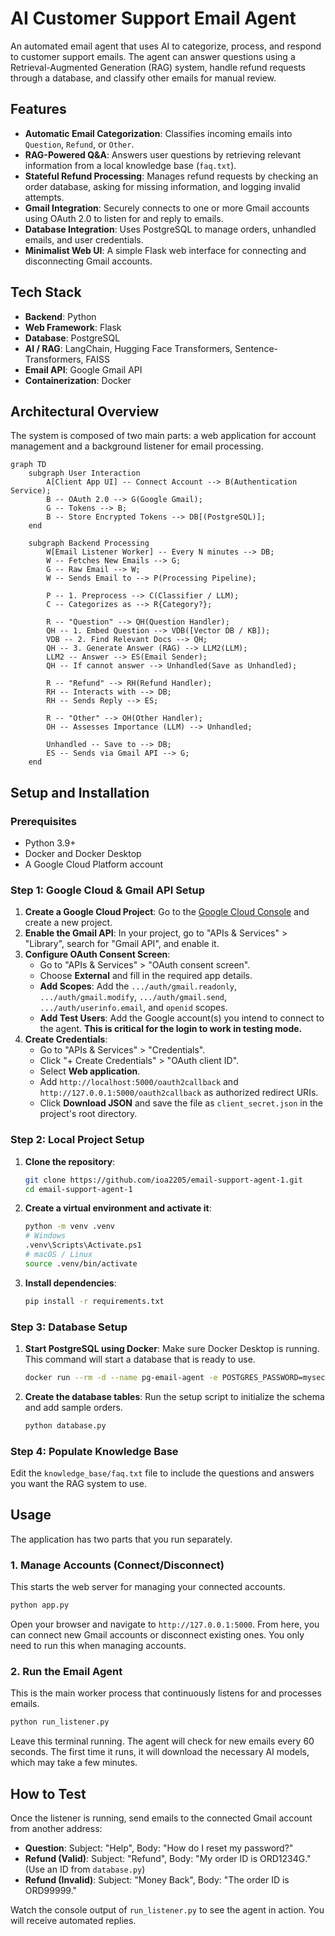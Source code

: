 # AI Customer Support Email Agent

An automated email agent that uses AI to categorize, process, and respond to customer support emails. The agent can answer questions using a Retrieval-Augmented Generation (RAG) system, handle refund requests through a database, and classify other emails for manual review.

## Features

-   **Automatic Email Categorization**: Classifies incoming emails into `Question`, `Refund`, or `Other`.
-   **RAG-Powered Q&A**: Answers user questions by retrieving relevant information from a local knowledge base (`faq.txt`).
-   **Stateful Refund Processing**: Manages refund requests by checking an order database, asking for missing information, and logging invalid attempts.
-   **Gmail Integration**: Securely connects to one or more Gmail accounts using OAuth 2.0 to listen for and reply to emails.
-   **Database Integration**: Uses PostgreSQL to manage orders, unhandled emails, and user credentials.
-   **Minimalist Web UI**: A simple Flask web interface for connecting and disconnecting Gmail accounts.

## Tech Stack

-   **Backend**: Python
-   **Web Framework**: Flask
-   **Database**: PostgreSQL
-   **AI / RAG**: LangChain, Hugging Face Transformers, Sentence-Transformers, FAISS
-   **Email API**: Google Gmail API
-   **Containerization**: Docker

## Architectural Overview

The system is composed of two main parts: a web application for account management and a background listener for email processing.

```mermaid
graph TD
    subgraph User Interaction
        A[Client App UI] -- Connect Account --> B(Authentication Service);
        B -- OAuth 2.0 --> G(Google Gmail);
        G -- Tokens --> B;
        B -- Store Encrypted Tokens --> DB[(PostgreSQL)];
    end

    subgraph Backend Processing
        W[Email Listener Worker] -- Every N minutes --> DB;
        W -- Fetches New Emails --> G;
        G -- Raw Email --> W;
        W -- Sends Email to --> P(Processing Pipeline);

        P -- 1. Preprocess --> C(Classifier / LLM);
        C -- Categorizes as --> R{Category?};

        R -- "Question" --> QH(Question Handler);
        QH -- 1. Embed Question --> VDB([Vector DB / KB]);
        VDB -- 2. Find Relevant Docs --> QH;
        QH -- 3. Generate Answer (RAG) --> LLM2(LLM);
        LLM2 -- Answer --> ES(Email Sender);
        QH -- If cannot answer --> Unhandled(Save as Unhandled);

        R -- "Refund" --> RH(Refund Handler);
        RH -- Interacts with --> DB;
        RH -- Sends Reply --> ES;

        R -- "Other" --> OH(Other Handler);
        OH -- Assesses Importance (LLM) --> Unhandled;

        Unhandled -- Save to --> DB;
        ES -- Sends via Gmail API --> G;
    end
```

## Setup and Installation

### Prerequisites

-   Python 3.9+
-   Docker and Docker Desktop
-   A Google Cloud Platform account

### Step 1: Google Cloud & Gmail API Setup

1.  **Create a Google Cloud Project**: Go to the [Google Cloud Console](https://console.cloud.google.com/) and create a new project.
2.  **Enable the Gmail API**: In your project, go to "APIs & Services" > "Library", search for "Gmail API", and enable it.
3.  **Configure OAuth Consent Screen**:
    -   Go to "APIs & Services" > "OAuth consent screen".
    -   Choose **External** and fill in the required app details.
    -   **Add Scopes**: Add the `.../auth/gmail.readonly`, `.../auth/gmail.modify`, `.../auth/gmail.send`, `.../auth/userinfo.email`, and `openid` scopes.
    -   **Add Test Users**: Add the Google account(s) you intend to connect to the agent. **This is critical for the login to work in testing mode.**
4.  **Create Credentials**:
    -   Go to "APIs & Services" > "Credentials".
    -   Click "+ Create Credentials" > "OAuth client ID".
    -   Select **Web application**.
    -   Add `http://localhost:5000/oauth2callback` and `http://127.0.0.1:5000/oauth2callback` as authorized redirect URIs.
    -   Click **Download JSON** and save the file as `client_secret.json` in the project's root directory.

### Step 2: Local Project Setup

1.  **Clone the repository**:
    ```bash
    git clone https://github.com/ioa2205/email-support-agent-1.git
    cd email-support-agent-1
    ```
2.  **Create a virtual environment and activate it**:
    ```bash
    python -m venv .venv
    # Windows
    .venv\Scripts\Activate.ps1
    # macOS / Linux
    source .venv/bin/activate
    ```
3.  **Install dependencies**:
    ```bash
    pip install -r requirements.txt
    ```

### Step 3: Database Setup

1.  **Start PostgreSQL using Docker**: Make sure Docker Desktop is running. This command will start a database that is ready to use.
    ```bash
    docker run --rm -d --name pg-email-agent -e POSTGRES_PASSWORD=mysecretpassword -e POSTGRES_DB=email_agent -p 5432:5432 postgres
    ```
2.  **Create the database tables**: Run the setup script to initialize the schema and add sample orders.
    ```bash
    python database.py
    ```

### Step 4: Populate Knowledge Base

Edit the `knowledge_base/faq.txt` file to include the questions and answers you want the RAG system to use.

## Usage

The application has two parts that you run separately.

### 1. Manage Accounts (Connect/Disconnect)

This starts the web server for managing your connected accounts.
```bash
python app.py
```
Open your browser and navigate to `http://127.0.0.1:5000`. From here, you can connect new Gmail accounts or disconnect existing ones. You only need to run this when managing accounts.

### 2. Run the Email Agent

This is the main worker process that continuously listens for and processes emails.
```bash
python run_listener.py
```
Leave this terminal running. The agent will check for new emails every 60 seconds. The first time it runs, it will download the necessary AI models, which may take a few minutes.

## How to Test

Once the listener is running, send emails to the connected Gmail account from another address:

-   **Question**: Subject: "Help", Body: "How do I reset my password?"
-   **Refund (Valid)**: Subject: "Refund", Body: "My order ID is ORD1234G." (Use an ID from `database.py`)
-   **Refund (Invalid)**: Subject: "Money Back", Body: "The order ID is ORD99999."

Watch the console output of `run_listener.py` to see the agent in action. You will receive automated replies.